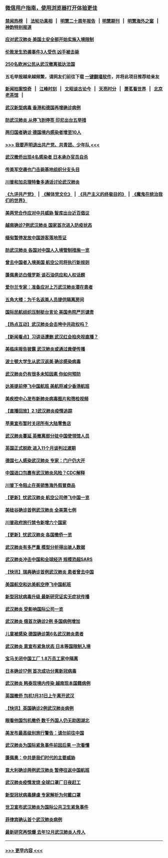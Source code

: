 ### [微信用户指南，使用浏览器打开体验更佳](https://github.com/gfw-breaker/banned-news1/blob/master/indexes/wechat-guide.md?t=0)
#### [禁闻热榜](热点新闻.md?t=0)  &nbsp;&nbsp;|&nbsp;&nbsp; [法轮功真相](https://github.com/gfw-breaker/truth/blob/master/README.md?t=0) &nbsp;&nbsp;|&nbsp;&nbsp; [明慧二十周年报告](https://github.com/gfw-breaker/mh-reports/blob/master/README.md?t=0) &nbsp;&nbsp;|&nbsp;&nbsp;[明慧期刊](https://github.com/gfw-breaker/mh-qikan) &nbsp;&nbsp;|&nbsp;&nbsp; [明慧海外之窗](https://github.com/gfw-breaker/mh-news/blob/master/README.md?t=0) &nbsp;&nbsp;|&nbsp;&nbsp; [神韵特别报道](https://github.com/gfw-breaker/mh-news/blob/master/shenyun.md?t=0)
#### [应对武汉肺炎 美国土安全部开始实施入境限制](../pages/nsc418/n11839729.md?t=02030811) 
#### [伦敦发生恐袭事件3人受伤 凶手被击毙](../pages/nsc418/n11839442.md?t=02030811) 
#### [250名欧洲公民从武汉撤离抵达法国](../pages/nsc418/n11839438.md?t=02030811) 
#### 五毛举报越来越频繁，请网友们前往下载 [一键翻墙软件](https://github.com/gfw-breaker/ssr-accounts)，并将此项目推荐给亲友
#### [新闻拍案惊奇](https://github.com/gfw-breaker/banned-news1/blob/master/pages/link4.md) &nbsp;&nbsp;|&nbsp;&nbsp; [江峰时刻](https://github.com/gfw-breaker/banned-news1/blob/master/pages/link4.md) &nbsp;&nbsp;|&nbsp;&nbsp; [文昭谈古论今](https://github.com/gfw-breaker/banned-news1/blob/master/pages/link4.md) &nbsp;&nbsp;|&nbsp;&nbsp; [天亮时分](https://github.com/gfw-breaker/banned-news1/blob/master/pages/link4.md) &nbsp;&nbsp;|&nbsp;&nbsp; [萧茗看世界](https://github.com/gfw-breaker/banned-news1/blob/master/pages/link4.md) &nbsp;&nbsp;|&nbsp;&nbsp; [北京老茶馆](https://github.com/gfw-breaker/banned-news1/blob/master/pages/link4.md) &nbsp;&nbsp;|&nbsp;&nbsp; 
#### [武汉新型病毒 香港和德国再增确诊病例](../pages/nsc418/n11839381.md?t=02030811) 
#### [防武汉肺炎 从停飞到停签 印尼出台五举措](../pages/nsc418/n11839282.md?t=02030811) 
#### [两归国者确诊 德国境内感染者增至10人](../pages/nsc418/n11839164.md?t=02030811) 
#### [>>> 我要声明退出共产党、共青团、少年队 <<<](https://github.com/begood0513/goodnews/blob/master/quit/letter.md) 
#### [武汉撤侨出现4名感染者 日本承办官员自杀](../pages/nsc418/n11839044.md?t=02030811) 
#### [传美军空袭也门击毙基地组织分支头目](../pages/nsc418/n11839210.md?t=02030811) 
#### [川普和加总理特鲁多通话讨论武汉肺炎](../pages/nsc418/n11839128.md?t=02030811) 
#### [《九评共产党》](https://github.com/begood0513/9ping.md/blob/master/README.md) &nbsp;|&nbsp; [《解体党文化》](../../../../jtdwh.md/blob/master/README.md)  &nbsp;|&nbsp; [《共产主义的终极目的》](../../../../gczydzjmd.md/blob/master/README.md) &nbsp;|&nbsp; [《魔鬼在统治我们的世界》](../../../../mgztzwmdsj.md/blob/master/README.md) 
#### [美两党合作应对中共威胁 智库出台近百倡议](../pages/nsc418/n11838437.md?t=02030811) 
#### [越南确诊7例武汉肺炎 国家首次进入防疫状态](../pages/nsc418/n11838860.md?t=02030811) 
#### [缅甸暂停发放中国游客落地签证](../pages/nsc418/n11838730.md?t=02030811) 
#### [防武汉肺炎 各国对中国人入境管制措施一览](../pages/nsc418/n11838726.md?t=02030811) 
#### [曾去中国者入境美国 航空公司将执行新规则](../pages/nsc418/n11838375.md?t=02030811) 
#### [蓬佩奥访白俄罗斯 谈石油供应和人权话题](../pages/nsc418/n11838242.md?t=02030811) 
#### [爱尔兰专家：准备应对上万武汉肺炎潜在患者](../pages/nsc418/n11837978.md?t=02030811) 
#### [五角大楼：为千名返美人员提供隔离房间](../pages/nsc418/n11837831.md?t=02030811) 
#### [国际民航组织压制挺台言论 美国务院严厉谴责](../pages/nsc418/n11837791.md?t=02030811) 
#### [【热点互动】武汉肺炎会击垮中共政权吗？](../pages/nsc418/n11837779.md?t=02030811) 
#### [【新闻看点】习讲话遭删 武汉红会掐央视直播？](../pages/nsc418/n11837573.md?t=02030811) 
#### [美临床报告披露 武汉肺炎或通过粪便传播](../pages/nsc418/n11837626.md?t=02030811) 
#### [波士顿大学生从武汉返美 确诊感染病毒](../pages/nsc418/n11837580.md?t=02030811) 
#### [武汉肺炎仍有很多未知因素 你如何预防](../pages/nsc418/n11837666.md?t=02030811) 
#### [达美提前停飞中国航班 美航将减少香港航班](../pages/nsc418/n11837649.md?t=02030811) 
#### [美疾控中心发布新肺炎病毒图片和筛检视频](../pages/nsc418/n11837491.md?t=02030811) 
#### [【直播回放】2.1武汉肺炎疫情追踪](../pages/nsc418/n11837232.md?t=02030811) 
#### [苹果宣布暂时关闭所有大陆零售店](../pages/nsc418/n11837097.md?t=02030811) 
#### [武汉肺炎蔓延 英撤离部分驻中国使领馆人员](../pages/nsc418/n11837061.md?t=02030811) 
#### [英国正式脱欧 进入11个月谈判过渡期](../pages/nsc418/n11836911.md?t=02030811) 
#### [德国七人感染武汉肺炎 专家：门户仍大开](../pages/nsc418/n11836344.md?t=02030811) 
#### [中国进口包裹有武汉肺炎风险？CDC解释](../pages/nsc418/n11836321.md?t=02030811) 
#### [川普下令阻止在美销售海外假冒商品](../pages/nsc418/n11836261.md?t=02030811) 
#### [【更新】忧武汉肺炎 航空公司停飞中国一览](../pages/nsc418/n11835931.md?t=02030811) 
#### [美硅谷确诊首例武汉肺炎 全美第七例](../pages/nsc418/n11836093.md?t=02030811) 
#### [川普政府旅行禁令新增六个国家](../pages/nsc418/n11836083.md?t=02030811) 
#### [【更新】忧武汉肺炎 各国撤侨一览](../pages/nsc418/n11835673.md?t=02030811) 
#### [武汉肺炎有多严重 模型分析得出骇人数据](../pages/nsc418/n11835829.md?t=02030811) 
#### [武汉肺炎冲击中国和全球经济 规模恐超SARS](../pages/nsc418/n11835652.md?t=02030811) 
#### [【快讯】瑞典确诊首例武汉肺炎 患者曾去中国](../pages/nsc418/n11835675.md?t=02030811) 
#### [美国航空和达美航空停飞中国航班](../pages/nsc418/n11835567.md?t=02030811) 
#### [新型冠状病毒升级 最新研究证实无症状传播](../pages/nsc418/n11835589.md?t=02030811) 
#### [武汉肺炎 受影响国际公司一览](../pages/nsc418/n11835538.md?t=02030811) 
#### [武汉肺炎 俄首次确诊2例 多国病例增加](../pages/nsc418/n11835295.md?t=02030811) 
#### [儿童被感染 德国确诊第6名武汉肺炎患者](../pages/nsc418/n11835338.md?t=02030811) 
#### [武汉肺炎 意宣布紧急状态 日本等国限制入境](../pages/nsc418/n11835062.md?t=02030811) 
#### [宝马关闭中国工厂 1.8万员工家中隔离](../pages/nsc418/n11835128.md?t=02030811) 
#### [日本确诊17例 首次成功分离新冠病毒](../pages/nsc418/n11834975.md?t=02030811) 
#### [武汉肺炎 韩泰现境内传染 越南现本国籍病例](../pages/nsc418/n11834857.md?t=02030811) 
#### [英国撤侨 包机1月31日上午离开武汉](../pages/nsc418/n11834808.md?t=02030811) 
#### [【快讯】英国确诊2例武汉肺炎病例](../pages/nsc418/n11834824.md?t=02030811) 
#### [眼看他国包机撤侨 数千外国人仍无助困湖北](../pages/nsc418/n11834010.md?t=02030811) 
#### [美发布最高级别旅行警告：请勿前往中国](../pages/nsc418/n11834038.md?t=02030811) 
#### [武汉肺炎为国际紧急事件前因后果 一次看懂](../pages/nsc418/n11833893.md?t=02030811) 
#### [蓬佩奥：中共是我们时代的主要威胁](../pages/nsc418/n11833434.md?t=02030811) 
#### [意大利确诊两例武汉肺炎 暂停往返中国航班](../pages/nsc418/n11833483.md?t=02030811) 
#### [武汉肺炎疫情发烧 全球口罩厂日夜赶工](../pages/nsc418/n11833528.md?t=02030811) 
#### [新型冠状病毒肆虐 专家解析为何戴口罩](../pages/nsc418/n11833332.md?t=02030811) 
#### [世卫宣布武汉肺炎为国际公共卫生紧急事件](../pages/nsc418/n11833455.md?t=02030811) 
#### [菲律宾确认首个武汉肺炎病例](../pages/nsc418/n11833162.md?t=02030811) 
#### [最新研究再惊爆 去年12月武汉肺炎人传人](../pages/nsc418/n11833173.md?t=02030811) 

----
#### [ >>> 更早内容 <<< ](../indexes/nsc418-earlier.md)
